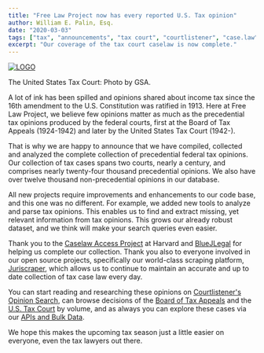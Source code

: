 ```yaml
---
title: "Free Law Project now has every reported U.S. Tax opinion"
author: William E. Palin, Esq.
date: "2020-03-03"
tags: ["tax", "announcements", "tax court", "courtlistener", "case.law", "opinions", "taxes"]
excerpt: "Our coverage of the tax court caselaw is now complete."
---
```



<div className="left-image">
    <a href="https://www.ustaxcourt.gov">
        <img src="/images/ustaxcourt.png"
             alt="LOGO"
             title="The U.S. Tax Court in DC"
             className="img-responsive border"/>
    </a>
    <p className="caption">The United States Tax Court: Photo by GSA.</p>
</div>
<div className="clearfix"></div>


A lot of ink has been spilled and opinions shared about income tax since the 16th amendment to the U.S. Constitution was ratified in 1913. Here at Free Law Project, we believe few opinions matter as much as the precedential tax opinions produced by the federal courts, first at the Board of Tax Appeals (1924-1942) and later by the United States Tax Court (1942-).  

That is why we are happy to announce that we have compiled, collected and analyzed the complete collection of precedential federal tax opinions. Our collection of tax cases spans two courts, nearly a century, and comprises nearly twenty-four thousand precedential opinions. We also have over twelve thousand non-precedential opinions in our database. 

All new projects require improvements and enhancements to our code base, and this one was no different.  For example, we added new tools to analyze and parse tax opinions.  This enables us to find and extract missing, yet relevant information from tax opinions. This grows our already robust dataset, and we think will make your search queries even easier.

Thank you to the [Caselaw Access Project][cap] at Harvard and [BlueJLegal][bjl] for helping us complete our collection. Thank you also to everyone involved in our open source projects, specifically our world-class scraping platform, [Juriscraper][js], which allows us to continue to maintain an accurate and up to date collection of tax case law every day.

You can start reading and researching these opinions on [Courtlistener's Opinion Search][cl], can browse decisions of the [Board of Tax Appeals][bta] and the [U.S. Tax Court][tc] by volume, and as always you can explore these cases via our [APIs and Bulk Data][api]. 

We hope this makes the upcoming tax season just a little easier on everyone, even the tax lawyers out there.

[bta]: https://www.courtlistener.com/c/B.T.A./
[tc]: https://www.courtlistener.com/c/T.C./
[api]: https://www.courtlistener.com/api/
[cl]: https://www.courtlistener.com/opinion/
[bjl]: https://www.bluejlegal.com/
[cap]: https://case.law/
[js]: /juriscraper/